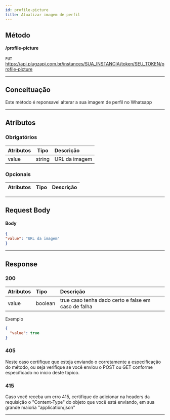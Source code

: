 ```yaml
---
id: profile-picture
title: Atualizar imagem de perfil
---
```


## Método

#### /profile-picture

`PUT` https://api.plugzapi.com.br/instances/SUA_INSTANCIA/token/SEU_TOKEN/profile-picture

---

## Conceituação

Este método é reponsavel alterar a sua imagem de perfil no Whatsapp


---

## Atributos

### Obrigatórios

| Atributos  |  Tipo  | Descrição               |
| :--------- | :----: | :---------------------- |
|   value    | string |     URL da imagem       |

### Opcionais

| Atributos | Tipo | Descrição |
| :-------- | :--: | :-------- |

---

## Request Body


#### Body

```json
{
"value": "URL da imagem"
}
```

---

## Response

### 200

| Atributos | Tipo    | Descrição                                           |
| :-------- | :------ | :-------------------------------------------------- |
| value     | boolean | true caso tenha dado certo e false em caso de falha |

Exemplo

```json
{
  "value": true
}
```

### 405

Neste caso certifique que esteja enviando o corretamente a especificação do método, ou seja verifique se você enviou o POST ou GET conforme especificado no inicio deste tópico.

### 415

Caso você receba um erro 415, certifique de adicionar na headers da requisição o "Content-Type" do objeto que você está enviando, em sua grande maioria "application/json"

---



